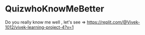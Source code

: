 # QuizwhoKnowMeBetter

Do you really know me well , let's see => https://replit.com/@Vivek-1012/vivek-learning-project-4?v=1
